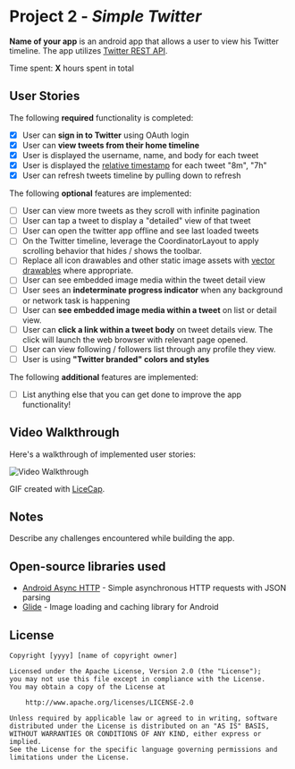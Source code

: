 # Project 2 - *Simple Twitter*

**Name of your app** is an android app that allows a user to view his Twitter timeline. The app utilizes [Twitter REST API](https://dev.twitter.com/rest/public).

Time spent: **X** hours spent in total

## User Stories

The following **required** functionality is completed:

- [x] User can **sign in to Twitter** using OAuth login
- [x]	User can **view tweets from their home timeline**
  - [x] User is displayed the username, name, and body for each tweet
  - [x] User is displayed the [relative timestamp](https://gist.github.com/nesquena/f786232f5ef72f6e10a7) for each tweet "8m", "7h"
- [x] User can refresh tweets timeline by pulling down to refresh

The following **optional** features are implemented:

- [ ] User can view more tweets as they scroll with infinite pagination
- [ ] User can tap a tweet to display a "detailed" view of that tweet
- [ ] User can open the twitter app offline and see last loaded tweets
- [ ] On the Twitter timeline, leverage the CoordinatorLayout to apply scrolling behavior that hides / shows the toolbar.
- [ ] Replace all icon drawables and other static image assets with [vector drawables](http://guides.codepath.org/android/Drawables#vector-drawables) where appropriate.
- [ ] User can see embedded image media within the tweet detail view
- [ ] User sees an **indeterminate progress indicator** when any background or network task is happening
- [ ] User can **see embedded image media within a tweet** on list or detail view.
- [ ] User can **click a link within a tweet body** on tweet details view. The click will launch the web browser with relevant page opened.
- [ ] User can view following / followers list through any profile they view.
- [ ] User is using **"Twitter branded" colors and styles**

The following **additional** features are implemented:

- [ ] List anything else that you can get done to improve the app functionality!

## Video Walkthrough

Here's a walkthrough of implemented user stories:

<img src='http://i.imgur.com/link/to/your/gif/file.gif' title='Video Walkthrough' width='' alt='Video Walkthrough' />

GIF created with [LiceCap](http://g.recordit.co/6HUuycwdcm.gif).

## Notes

Describe any challenges encountered while building the app.

## Open-source libraries used

- [Android Async HTTP](https://github.com/codepath/CPAsyncHttpClient) - Simple asynchronous HTTP requests with JSON parsing
- [Glide](https://github.com/bumptech/glide) - Image loading and caching library for Android

## License

    Copyright [yyyy] [name of copyright owner]

    Licensed under the Apache License, Version 2.0 (the "License");
    you may not use this file except in compliance with the License.
    You may obtain a copy of the License at

        http://www.apache.org/licenses/LICENSE-2.0

    Unless required by applicable law or agreed to in writing, software
    distributed under the License is distributed on an "AS IS" BASIS,
    WITHOUT WARRANTIES OR CONDITIONS OF ANY KIND, either express or implied.
    See the License for the specific language governing permissions and
    limitations under the License.
